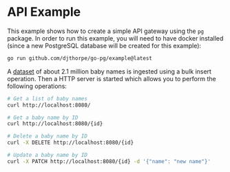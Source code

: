 # API Example

This example shows how to create a simple API gateway using the `pg` package. In order to
run this example, you will need to have docker installed (since a new PostgreSQL database
will be created for this example):

```bash
go run github.com/djthorpe/go-pg/example@latest
```

A [dataset](https://www.ssa.gov/oact/babynames/) of about 2.1 million baby names is
ingested using a bulk insert operation. Then a HTTP server is started which allows you to
perform the following operations:

```bash
# Get a list of baby names
curl http://localhost:8080/

# Get a baby name by ID
curl http://localhost:8080/{id}

# Delete a baby name by ID
curl -X DELETE http://localhost:8080/{id}

# Update a baby name by ID
curl -X PATCH http://localhost:8080/{id} -d '{"name": "new name"}'
```
